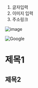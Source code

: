 1. 글자입력
2. 이미지 입력
3. 주소링크


![image](https://cdn-icons-png.flaticon.com/512/1829/1829050.png)

![Google](https://google.com, "google link")

# 제목1 



## 제목2